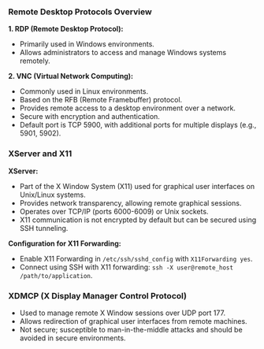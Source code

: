 ### Remote Desktop Protocols Overview

**1. RDP (Remote Desktop Protocol):**

- Primarily used in Windows environments.
- Allows administrators to access and manage Windows systems remotely.

**2. VNC (Virtual Network Computing):**

- Commonly used in Linux environments.
- Based on the RFB (Remote Framebuffer) protocol.
- Provides remote access to a desktop environment over a network.
- Secure with encryption and authentication.
- Default port is TCP 5900, with additional ports for multiple displays (e.g., 5901, 5902).

### XServer and X11

**XServer:**

- Part of the X Window System (X11) used for graphical user interfaces on Unix/Linux systems.
- Provides network transparency, allowing remote graphical sessions.
- Operates over TCP/IP (ports 6000-6009) or Unix sockets.
- X11 communication is not encrypted by default but can be secured using SSH tunneling.

**Configuration for X11 Forwarding:**

- Enable X11 Forwarding in `/etc/ssh/sshd_config` with `X11Forwarding yes`.
- Connect using SSH with X11 forwarding: `ssh -X user@remote_host /path/to/application`.

### XDMCP (X Display Manager Control Protocol)

- Used to manage remote X Window sessions over UDP port 177.
- Allows redirection of graphical user interfaces from remote machines.
- Not secure; susceptible to man-in-the-middle attacks and should be avoided in secure environments.